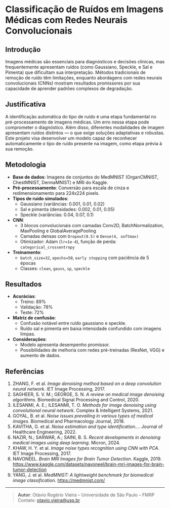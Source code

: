 
# Classificação de Ruídos em Imagens Médicas com Redes Neurais Convolucionais

## Introdução

Imagens médicas são essenciais para diagnósticos e decisões clínicas, mas frequentemente apresentam ruídos (como Gaussiano, Speckle, e Sal e Pimenta) que dificultam sua interpretação. Métodos tradicionais de remoção de ruído têm limitações, enquanto abordagens com redes neurais convolucionais (CNNs) mostram resultados promissores por sua capacidade de aprender padrões complexos de degradação.

## Justificativa

A identificação automática do tipo de ruído é uma etapa fundamental no pré-processamento de imagens médicas. Um erro nessa etapa pode comprometer o diagnóstico. Além disso, diferentes modalidades de imagem apresentam ruídos distintos — o que exige soluções adaptativas e robustas. Este projeto visa desenvolver um modelo capaz de reconhecer automaticamente o tipo de ruído presente na imagem, como etapa prévia à sua remoção.

## Metodologia

- **Base de dados**: Imagens de conjuntos do MedMNIST (OrganCMNIST, ChestMNIST, DermaMNIST) e MRI do Kaggle.
- **Pré-processamento**: Conversão para escala de cinza e redimensionamento para 224x224 pixels.
- **Tipos de ruído simulados**:
  - Gaussiano (variâncias: 0.001, 0.01, 0.02)
  - Sal e pimenta (densidades: 0.002, 0.01, 0.05)
  - Speckle (variâncias: 0.04, 0.07, 0.1)
- **CNN**:
  - 3 blocos convolucionais com camadas Conv2D, BatchNormalization, MaxPooling e GlobalAveragePooling
  - Camadas densas com `Dropout(0.5)` e `Dense(4, softmax)`
  - Otimizador: Adam (`lr=1e-4`), função de perda: `categorical_crossentropy`
- **Treinamento**:
  - `batch_size=32`, `epochs=50`, `early stopping` com paciência de 5 épocas
  - Classes: `clean`, `gauss`, `sp`, `speckle`

## Resultados

- **Acurácias**:
  - Treino: 89%
  - Validação: 78%
  - Teste: 72%
- **Matriz de confusão**:
  - Confusão notável entre ruído gaussiano e speckle.
  - Ruído sal e pimenta em baixa intensidade confundido com imagens limpas.
- **Considerações**:
  - Modelo apresenta desempenho promissor.
  - Possibilidades de melhoria com redes pré-treinadas (ResNet, VGG) e aumento de dados.

## Referências

1. ZHANG, F. et al. *Image denoising method based on a deep convolution neural network*. IET Image Processing, 2017.
2. SAGHEER, S. V. M.; GEORGE, S. N. *A review on medical image denoising algorithms*. Biomedical Signal Processing and Control, 2020.
3. ILESANMI, A. E.; ILESANMI, T. O. *Methods for image denoising using convolutional neural network*. Complex & Intelligent Systems, 2021.
4. GOYAL, B. et al. *Noise issues prevailing in various types of medical images*. Biomedical and Pharmacology Journal, 2018.
5. KAVITHA, G. et al. *Noise estimation and type identification...*. Journal of Healthcare Engineering, 2022.
6. NAZIR, N.; SARWAR, A.; SAINI, B. S. *Recent developments in denoising medical images using deep learning*. Micron, 2024.
7. KHAW, H. Y. et al. *Image noise types recognition using CNN with PCA*. IET Image Processing, 2017.
8. NAVONEEL. *Brain MRI Images for Brain Tumor Detection*. Kaggle, 2019. https://www.kaggle.com/datasets/navoneel/brain-mri-images-for-brain-tumor-detection
9. YANG, J. et al. *MedMNIST: A lightweight benchmark for biomedical image classification*. https://medmnist.com/

---

> **Autor**: Otávio Rogério Vieira – Universidade de São Paulo – FMRP  
> Contato: otavio.vieira@usp.br
